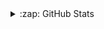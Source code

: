 <details>
  <summary>:zap: GitHub Stats</summary>

  <img align="left" alt="Itay Shalev's GitHub Stats" src="https://github-readme-stats-one-sigma-10.vercel.app/api?username=ItayShallev&show_icons=true&hide_borders=true"/>
</details>
